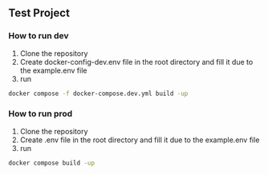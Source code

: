 ## Test Project


### How to run dev
1. Clone the repository
2. Create docker-config-dev.env file in the root directory and fill it due to the example.env file
3. run
```bash
docker compose -f docker-compose.dev.yml build -up
```


### How to run prod
1. Clone the repository
2. Create .env file in the root directory and fill it due to the example.env file
3. run
```bash
docker compose build -up
```